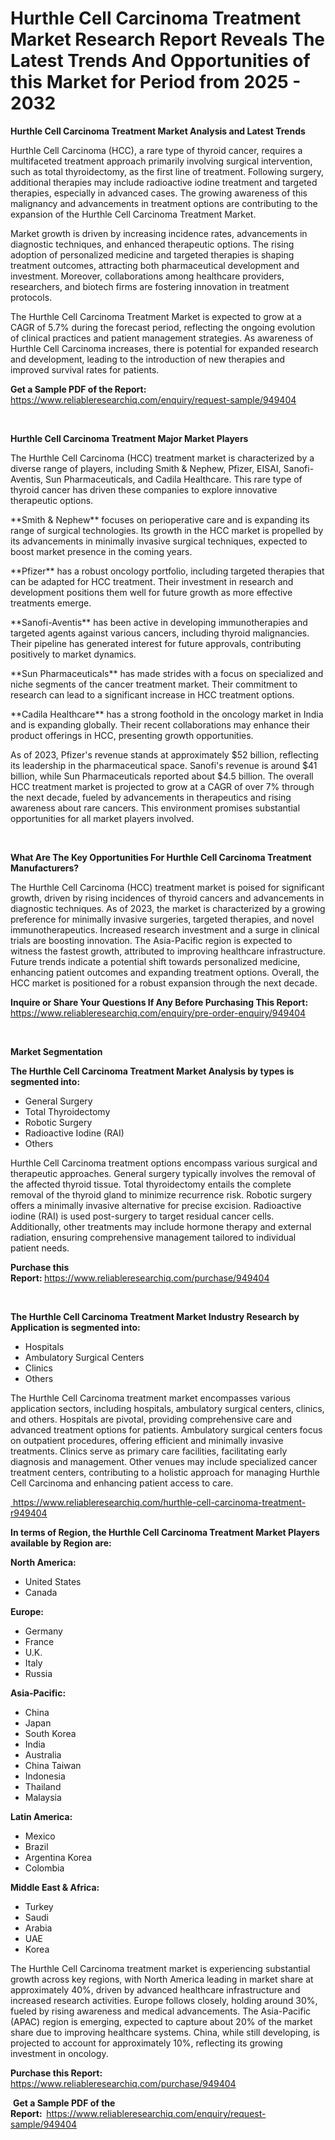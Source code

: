 <p><h1>Hurthle Cell Carcinoma Treatment Market Research Report Reveals The Latest Trends And Opportunities of this Market for Period from 2025 - 2032</h1></p><p><strong>Hurthle Cell Carcinoma Treatment Market Analysis and Latest Trends</strong></p>
<p><p>Hurthle Cell Carcinoma (HCC), a rare type of thyroid cancer, requires a multifaceted treatment approach primarily involving surgical intervention, such as total thyroidectomy, as the first line of treatment. Following surgery, additional therapies may include radioactive iodine treatment and targeted therapies, especially in advanced cases. The growing awareness of this malignancy and advancements in treatment options are contributing to the expansion of the Hurthle Cell Carcinoma Treatment Market.</p><p>Market growth is driven by increasing incidence rates, advancements in diagnostic techniques, and enhanced therapeutic options. The rising adoption of personalized medicine and targeted therapies is shaping treatment outcomes, attracting both pharmaceutical development and investment. Moreover, collaborations among healthcare providers, researchers, and biotech firms are fostering innovation in treatment protocols.</p><p>The Hurthle Cell Carcinoma Treatment Market is expected to grow at a CAGR of 5.7% during the forecast period, reflecting the ongoing evolution of clinical practices and patient management strategies. As awareness of Hurthle Cell Carcinoma increases, there is potential for expanded research and development, leading to the introduction of new therapies and improved survival rates for patients.</p></p>
<p><strong>Get a Sample PDF of the Report:&nbsp;</strong> <a href="https://www.reliableresearchiq.com/enquiry/request-sample/949404?utm_campaign=2325&utm_medium=2&utm_source=Github&utm_content=ia&utm_term=18042025&utm_id=hurthle-cell-carcinoma-treatment">https://www.reliableresearchiq.com/enquiry/request-sample/949404</a></p>
<p>&nbsp;</p>
<p><strong>Hurthle Cell Carcinoma Treatment Major Market Players</strong></p>
<p><p>The Hurthle Cell Carcinoma (HCC) treatment market is characterized by a diverse range of players, including Smith & Nephew, Pfizer, EISAI, Sanofi-Aventis, Sun Pharmaceuticals, and Cadila Healthcare. This rare type of thyroid cancer has driven these companies to explore innovative therapeutic options.</p><p>**Smith & Nephew** focuses on perioperative care and is expanding its range of surgical technologies. Its growth in the HCC market is propelled by its advancements in minimally invasive surgical techniques, expected to boost market presence in the coming years.</p><p>**Pfizer** has a robust oncology portfolio, including targeted therapies that can be adapted for HCC treatment. Their investment in research and development positions them well for future growth as more effective treatments emerge.</p><p>**Sanofi-Aventis** has been active in developing immunotherapies and targeted agents against various cancers, including thyroid malignancies. Their pipeline has generated interest for future approvals, contributing positively to market dynamics.</p><p>**Sun Pharmaceuticals** has made strides with a focus on specialized and niche segments of the cancer treatment market. Their commitment to research can lead to a significant increase in HCC treatment options.</p><p>**Cadila Healthcare** has a strong foothold in the oncology market in India and is expanding globally. Their recent collaborations may enhance their product offerings in HCC, presenting growth opportunities.</p><p>As of 2023, Pfizer's revenue stands at approximately $52 billion, reflecting its leadership in the pharmaceutical space. Sanofi's revenue is around $41 billion, while Sun Pharmaceuticals reported about $4.5 billion. The overall HCC treatment market is projected to grow at a CAGR of over 7% through the next decade, fueled by advancements in therapeutics and rising awareness about rare cancers. This environment promises substantial opportunities for all market players involved.</p></p>
<p>&nbsp;</p>
<p><strong>What Are The Key Opportunities For Hurthle Cell Carcinoma Treatment Manufacturers?</strong></p>
<p><p>The Hurthle Cell Carcinoma (HCC) treatment market is poised for significant growth, driven by rising incidences of thyroid cancers and advancements in diagnostic techniques. As of 2023, the market is characterized by a growing preference for minimally invasive surgeries, targeted therapies, and novel immunotherapeutics. Increased research investment and a surge in clinical trials are boosting innovation. The Asia-Pacific region is expected to witness the fastest growth, attributed to improving healthcare infrastructure. Future trends indicate a potential shift towards personalized medicine, enhancing patient outcomes and expanding treatment options. Overall, the HCC market is positioned for a robust expansion through the next decade.</p></p>
<p><strong>Inquire or Share Your Questions If Any Before Purchasing This Report:</strong> <a href="https://www.reliableresearchiq.com/enquiry/pre-order-enquiry/949404?utm_campaign=2325&utm_medium=2&utm_source=Github&utm_content=ia&utm_term=18042025&utm_id=hurthle-cell-carcinoma-treatment">https://www.reliableresearchiq.com/enquiry/pre-order-enquiry/949404</a></p>
<p>&nbsp;</p>
<p><strong>Market Segmentation</strong></p>
<p><strong>The Hurthle Cell Carcinoma Treatment Market Analysis by types is segmented into:</strong></p>
<p><ul><li>General Surgery</li><li>Total Thyroidectomy</li><li>Robotic Surgery</li><li>Radioactive Iodine (RAI)</li><li>Others</li></ul></p>
<p><p>Hurthle Cell Carcinoma treatment options encompass various surgical and therapeutic approaches. General surgery typically involves the removal of the affected thyroid tissue. Total thyroidectomy entails the complete removal of the thyroid gland to minimize recurrence risk. Robotic surgery offers a minimally invasive alternative for precise excision. Radioactive iodine (RAI) is used post-surgery to target residual cancer cells. Additionally, other treatments may include hormone therapy and external radiation, ensuring comprehensive management tailored to individual patient needs.</p></p>
<p><strong>Purchase this Report:&nbsp;</strong><a href="https://www.reliableresearchiq.com/purchase/949404?utm_campaign=2325&utm_medium=2&utm_source=Github&utm_content=ia&utm_term=18042025&utm_id=hurthle-cell-carcinoma-treatment">https://www.reliableresearchiq.com/purchase/949404</a></p>
<p>&nbsp;</p>
<p><strong>The Hurthle Cell Carcinoma Treatment Market Industry Research by Application is segmented into:</strong></p>
<p><ul><li>Hospitals</li><li>Ambulatory Surgical Centers</li><li>Clinics</li><li>Others</li></ul></p>
<p><p>The Hurthle Cell Carcinoma treatment market encompasses various application sectors, including hospitals, ambulatory surgical centers, clinics, and others. Hospitals are pivotal, providing comprehensive care and advanced treatment options for patients. Ambulatory surgical centers focus on outpatient procedures, offering efficient and minimally invasive treatments. Clinics serve as primary care facilities, facilitating early diagnosis and management. Other venues may include specialized cancer treatment centers, contributing to a holistic approach for managing Hurthle Cell Carcinoma and enhancing patient access to care.</p></p>
<p><a href="https://www.reliableresearchiq.com/hurthle-cell-carcinoma-treatment-r949404?utm_campaign=2325&utm_medium=2&utm_source=Github&utm_content=ia&utm_term=18042025&utm_id=hurthle-cell-carcinoma-treatment">&nbsp;https://www.reliableresearchiq.com/hurthle-cell-carcinoma-treatment-r949404</a></p>
<p><strong>In terms of Region, the Hurthle Cell Carcinoma Treatment Market Players available by Region are:</strong></p>
<p>
    <p> <strong> North America: </strong>
        <ul>
            <li>United States</li>
            <li>Canada</li>
        </ul>
        </p> 
    <p> <strong> Europe: </strong>
        <ul>
            <li>Germany</li>
            <li>France</li>
            <li>U.K.</li>
            <li>Italy</li>
            <li>Russia</li>
        </ul>
        </p> 
    <p> <strong> Asia-Pacific: </strong>
        <ul>
            <li>China</li>
            <li>Japan</li>
            <li>South Korea</li>
            <li>India</li>
            <li>Australia</li>
            <li>China Taiwan</li>
            <li>Indonesia</li>
            <li>Thailand</li>
            <li>Malaysia</li>
        </ul>
        </p> 
    <p> <strong> Latin America: </strong>
        <ul>
            <li>Mexico</li>
            <li>Brazil</li>
            <li>Argentina Korea</li>
            <li>Colombia</li>
        </ul>
        </p> 
    <p> <strong> Middle East & Africa: </strong>
        <ul>
            <li>Turkey</li>
            <li>Saudi</li>
            <li>Arabia</li>
            <li>UAE</li>
            <li>Korea</li>
        </ul>
    </p>
    </p>
<p><p>The Hurthle Cell Carcinoma treatment market is experiencing substantial growth across key regions, with North America leading in market share at approximately 40%, driven by advanced healthcare infrastructure and increased research activities. Europe follows closely, holding around 30%, fueled by rising awareness and medical advancements. The Asia-Pacific (APAC) region is emerging, expected to capture about 20% of the market share due to improving healthcare systems. China, while still developing, is projected to account for approximately 10%, reflecting its growing investment in oncology.</p></p>
<p><strong>Purchase this Report: </strong><a href="https://www.reliableresearchiq.com/purchase/949404?utm_campaign=2325&utm_medium=2&utm_source=Github&utm_content=ia&utm_term=18042025&utm_id=hurthle-cell-carcinoma-treatment">https://www.reliableresearchiq.com/purchase/949404</a></p>
<p>&nbsp;<strong>Get a Sample PDF of the Report:&nbsp;&nbsp;</strong><a href="https://www.reliableresearchiq.com/enquiry/request-sample/949404?utm_campaign=2325&utm_medium=2&utm_source=Github&utm_content=ia&utm_term=18042025&utm_id=hurthle-cell-carcinoma-treatment">https://www.reliableresearchiq.com/enquiry/request-sample/949404</a></p>
<p><strong></strong></p>
<p><p></p><p></p><p></p></p>